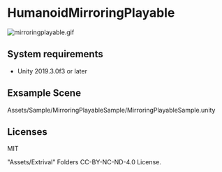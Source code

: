 # HumanoidMirroringPlayable
![mirroringplayable.gif](https://qiita-image-store.s3.ap-northeast-1.amazonaws.com/0/97509/220746e9-c4f5-4147-d126-f4549dc0126c.gif)

## System requirements

+ Unity 2019.3.0f3 or later

## Exsample Scene
Assets/Sample/MirroringPlayableSample/MirroringPlayableSample.unity


## Licenses

MIT

"Assets/Extrival" Folders CC-BY-NC-ND-4.0 License.
